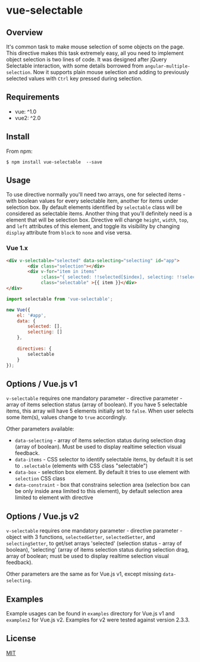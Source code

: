 # vue-selectable

## Overview

It's common task to make mouse selection of some objects on the page. This directive makes this task
extremely easy, all you need to implement object selection is two lines of code.
It was designed after jQuery Selectable interaction, with some details borrowed from `angular-multiple-selection`.
Now it supports plain mouse selection and adding to previously selected values with
`Ctrl` key pressed during selection.

## Requirements

* vue: ^1.0
* vue2: ^2.0

## Install

From npm:
```
$ npm install vue-selectable  --save
```

## Usage

To use directive normally you'll need two arrays, one for selected items - with boolean values for 
every selectable item, another for items under selection box. By default elements identified by
`selectable` class will be considered as selectable items.
Another thing that you'll definitely need is a element that will be selection box. Directive
will change `height`, `width`, `top`, and `left` attributes of this element, and toggle its
visibility by changing `display` attribute from `block` to `none` and vise versa.

### Vue 1.x

```html
<div v-selectable="selected" data-selecting="selecting" id="app">
        <div class="selection"></div>
        <div v-for="item in items"
             :class="{ selected: !!selected[$index], selecting: !!selecting[$index] }"
         	 class="selectable" >{{ item }}</div>
</div>
```

```js
import selectable from 'vue-selectable';

new Vue({
	el: '#app',
    data: {
        selected: [],
        selecting: []
    },
    
    directives: {
        selectable
    }
});
```

## Options / Vue.js v1

`v-selectable` requires one mandatory parameter - directive parameter - array of items selection 
status (array of boolean). If you have 5 selectable items, this array will have 5 elements initially
set to `false`. When user selects some item(s), values change to `true` accordingly.

Other parameters available:
* `data-selecting` - array of items selection status during selection drag (array of boolean). Must
  be used to display realtime selection visual feedback.
* `data-items` - CSS selector to identify selectable items, by default it is set to `.selectable`
  (elements with CSS class "selectable")
* `data-box` - selection box element. By default it tries to use element with `selection` CSS class
* `data-constraint` - box that constrains selection area (selection box can be only inside area
  limited to this element), by default selection area limited to element with directive

## Options / Vue.js v2

`v-selectable` requires one mandatory parameter - directive parameter - object with 3 functions,
`selectedGetter`, `selectedSetter`, and `selectingSetter`, to get/set arrays 'selected' (selection 
status - array of boolean), 'selecting' (array of items selection status during selection drag, 
array of boolean; must be used to display realtime selection visual feedback).

Other parameters are the same as for Vue.js v1, except missing `data-selecting`.

## Examples

Example usages can be found in `examples` directory for Vue.js v1 and `examples2` for Vue.js v2.
Examples for v2 were tested against version 2.3.3.

## License

[MIT](http://opensource.org/licenses/MIT)